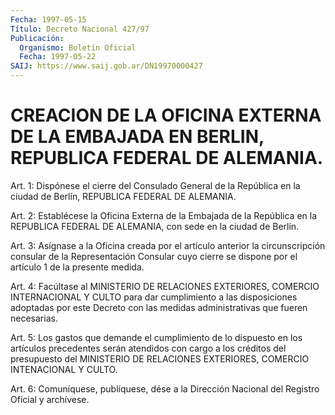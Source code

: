 ```yaml
---
Fecha: 1997-05-15
Título: Decreto Nacional 427/97
Publicación:
  Organismo: Boletín Oficial
  Fecha: 1997-05-22
SAIJ: https://www.saij.gob.ar/DN19970000427
---
```

# CREACION DE LA OFICINA EXTERNA DE LA EMBAJADA EN BERLIN, REPUBLICA FEDERAL DE ALEMANIA.

<a id="1"></a>
Art. 1:  Dispónese  el  cierre  del  Consulado General de la República  en la ciudad de Berlín, REPUBLICA FEDERAL  DE  ALEMANIA.

<a id="2"></a>
Art. 2: Establécese  la  Oficina  Externa  de  la  Embajada  de la República  en  la  REPUBLICA  FEDERAL  DE  ALEMANIA, con sede en la ciudad de Berlín.

<a id="3"></a>
Art. 3: Asígnase a la Oficina creada por el  artículo  anterior la circunscripción consular de la Representación Consular cuyo  cierre se dispone por el artículo 1 de la presente medida.

<a id="4"></a>
Art. 4: Facúltase al MINISTERIO DE RELACIONES EXTERIORES, COMERCIO INTERNACIONAL  Y  CULTO  para  dar cumplimiento a las disposiciones adoptadas  por  este Decreto con las  medidas  administrativas  que fueren necesarias.

<a id="5"></a>
Art. 5: Los gastos  que demande el cumplimiento de lo dispuesto en los artículos precedentes  serán atendidos con cargo a los créditos del presupuesto del MINISTERIO  DE  RELACIONES EXTERIORES, COMERCIO INTENACIONAL Y CULTO.

<a id="6"></a>
Art. 6: Comuníquese, publíquese, dése  a la Dirección Nacional del Registro Oficial y archívese.